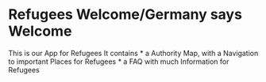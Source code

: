 # Refugees Welcome/Germany says Welcome

This is our App for Refugees
It contains * a Authority Map, with a Navigation to important Places for Refugees
            * a FAQ with much Information for Refugees


